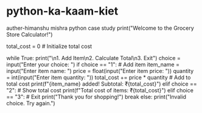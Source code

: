 # python-ka-kaam-kiet
auther-himanshu mishra 
python case study 
print("Welcome to the Grocery Store Calculator!")

total_cost = 0  # Initialize total cost

while True:
    print("\n1. Add Item\n2. Calculate Total\n3. Exit")
    choice = input("Enter your choice: ")
    if choice == "1":  # Add item
        item_name = input("Enter item name: ")
        price = float(input("Enter item price: "))
        quantity = int(input("Enter item quantity: "))
        total_cost += price * quantity  # Add to total cost
        print(f"{item_name} added! Subtotal: ₹{total_cost}")
    elif choice == "2":  # Show total cost
        print(f"Total cost of items: ₹{total_cost}")
    elif choice == "3":  # Exit
        print("Thank you for shopping!")
        break
    else:
        print("Invalid choice. Try again.")
        
